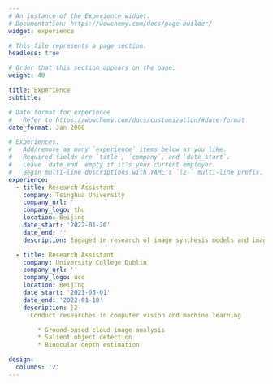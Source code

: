 ```yaml
---
# An instance of the Experience widget.
# Documentation: https://wowchemy.com/docs/page-builder/
widget: experience

# This file represents a page section.
headless: true

# Order that this section appears on the page.
weight: 40

title: Experience
subtitle:

# Date format for experience
#   Refer to https://wowchemy.com/docs/customization/#date-format
date_format: Jan 2006

# Experiences.
#   Add/remove as many `experience` items below as you like.
#   Required fields are `title`, `company`, and `date_start`.
#   Leave `date_end` empty if it's your current employer.
#   Begin multi-line descriptions with YAML's `|2-` multi-line prefix.
experience:
  - title: Research Assistant
    company: Tsinghua University
    company_url: ''
    company_logo: thu
    location: Beijing
    date_start: '2022-01-20'
    date_end: ''
    description: Engaged in research of image synthesis models and image style manipulation

  - title: Research Assistant
    company: University College Dublin
    company_url: ''
    company_logo: ucd
    location: Beijing
    date_start: '2021-05-01'
    date_end: '2022-01-10'
    description: |2-
      Conduct researches in computer vision and machine learning

        * Ground-based cloud image analysis
        * Salient object detection
        * Binocular depth estimation

design:
  columns: '2'
---
```

